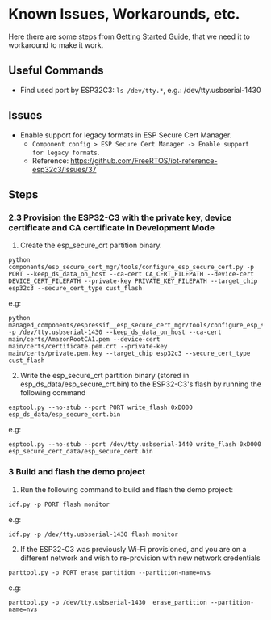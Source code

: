 # Known Issues, Workarounds, etc.

Here there are some steps from [Getting Started Guide](GettingStartedGuide.md), that we need it to workaround to make it work.

## Useful Commands
- Find used port by ESP32C3: `ls /dev/tty.*`, e.g.:  /dev/tty.usbserial-1430

## Issues

- Enable support for legacy formats in ESP Secure Cert Manager. 
  - `Component config > ESP Secure Cert Manager -> Enable support for legacy formats`. 
  - Reference: https://github.com/FreeRTOS/iot-reference-esp32c3/issues/37

## Steps

### 2.3 Provision the ESP32-C3 with the private key, device certificate and CA certificate in Development Mode

1. Create the esp_secure_crt partition binary.

```
python components/esp_secure_cert_mgr/tools/configure_esp_secure_cert.py -p PORT --keep_ds_data_on_host --ca-cert CA_CERT_FILEPATH --device-cert DEVICE_CERT_FILEPATH --private-key PRIVATE_KEY_FILEPATH --target_chip esp32c3 --secure_cert_type cust_flash
```

e.g:
```
python managed_components/espressif__esp_secure_cert_mgr/tools/configure_esp_secure_cert.py -p /dev/tty.usbserial-1430 --keep_ds_data_on_host --ca-cert main/certs/AmazonRootCA1.pem --device-cert main/certs/certificate.pem.crt --private-key main/certs/private.pem.key --target_chip esp32c3 --secure_cert_type cust_flash
```

2. Write the esp_secure_crt partition binary (stored in esp_ds_data/esp_secure_crt.bin) to the ESP32-C3's flash by running the following command

```
esptool.py --no-stub --port PORT write_flash 0xD000 esp_ds_data/esp_secure_cert.bin
```

e.g:
```
esptool.py --no-stub --port /dev/tty.usbserial-1440 write_flash 0xD000 esp_secure_cert_data/esp_secure_cert.bin
```

### 3 Build and flash the demo project

1. Run the following command to build and flash the demo project:

```
idf.py -p PORT flash monitor
```

e.g:
```
idf.py -p /dev/tty.usbserial-1430 flash monitor
```

2. If the ESP32-C3 was previously Wi-Fi provisioned, and you are on a different network and wish to re-provision with new network credentials

```
parttool.py -p PORT erase_partition --partition-name=nvs
```

e.g:
```
parttool.py -p /dev/tty.usbserial-1430  erase_partition --partition-name=nvs
```

